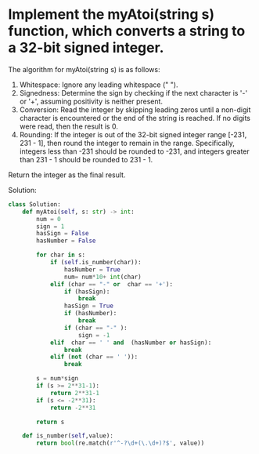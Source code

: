# Implement the myAtoi(string s) function, which converts a string to a 32-bit signed integer.

The algorithm for myAtoi(string s) is as follows:

1. Whitespace: Ignore any leading whitespace (" ").
2. Signedness: Determine the sign by checking if the next character is '-' or '+', assuming positivity is neither present.
3. Conversion: Read the integer by skipping leading zeros until a non-digit character is encountered or the end of the string is reached. If no digits were read, then the result is 0.
4. Rounding: If the integer is out of the 32-bit signed integer range [-231, 231 - 1], then round the integer to remain in the range. Specifically, integers less than -231 should be rounded to -231, and integers greater than 231 - 1 should be rounded to 231 - 1.

Return the integer as the final result.

Solution:


```python
class Solution:
    def myAtoi(self, s: str) -> int:
        num = 0
        sign = 1
        hasSign = False
        hasNumber = False

        for char in s:
            if (self.is_number(char)):
                hasNumber = True
                num= num*10+ int(char)
            elif (char == "-" or  char == '+'):
                if (hasSign): 
                    break
                hasSign = True
                if (hasNumber):
                    break
                if (char == "-" ):
                    sign = -1
            elif  char == ' ' and  (hasNumber or hasSign):
                break
            elif (not (char == ' ')):
                break

        s = num*sign
        if (s >= 2**31-1):
            return 2**31-1
        if (s <= -2**31):
            return -2**31

        return s

    def is_number(self,value):
        return bool(re.match(r'^-?\d+(\.\d+)?$', value))
```